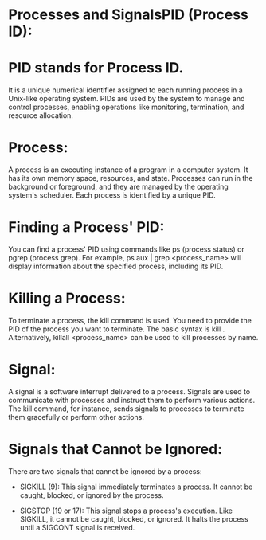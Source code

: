 # Processes and SignalsPID (Process ID):

# PID stands for Process ID.

It is a unique numerical identifier assigned to each running process in a Unix-like operating system. PIDs are used by the system to manage and control processes, enabling operations like monitoring, termination, and resource allocation.

# Process:

A process is an executing instance of a program in a computer system. It has its own memory space, resources, and state. Processes can run in the background or foreground, and they are managed by the operating system's scheduler. Each process is identified by a unique PID.

# Finding a Process' PID:

You can find a process' PID using commands like ps (process status) or pgrep (process grep). For example, ps aux | grep <process_name> will display information about the specified process, including its PID.

# Killing a Process:

To terminate a process, the kill command is used. You need to provide the PID of the process you want to terminate. The basic syntax is kill <PID>. Alternatively, killall <process_name> can be used to kill processes by name.

# Signal:

A signal is a software interrupt delivered to a process. Signals are used to communicate with processes and instruct them to perform various actions. The kill command, for instance, sends signals to processes to terminate them gracefully or perform other actions.

# Signals that Cannot be Ignored:

There are two signals that cannot be ignored by a process:

* SIGKILL (9): This signal immediately terminates a process. It cannot be caught, blocked, or ignored by the process.

* SIGSTOP (19 or 17): This signal stops a process's execution. Like SIGKILL, it cannot be caught, blocked, or ignored. It halts the process until a SIGCONT signal is received.
